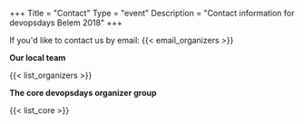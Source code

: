 +++
Title = "Contact"
Type = "event"
Description = "Contact information for devopsdays Belem 2018"
+++

If you'd like to contact us by email: {{< email_organizers >}}

**Our local team**

{{< list_organizers >}}

**The core devopsdays organizer group**

{{< list_core >}}
